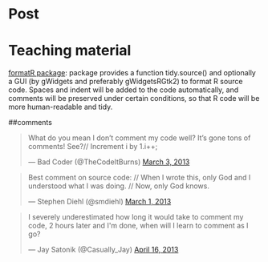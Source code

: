 

# Post #



# Teaching material #

[formatR package](http://cran.r-project.org/web/packages/formatR/index.html): package provides a function tidy.source() and optionally a GUI (by gWidgets and preferably gWidgetsRGtk2) to format R source code. Spaces and indent will be added to the code automatically, and comments will be preserved under certain conditions, so that R code will be more human-readable and tidy.

##comments
<blockquote class="twitter-tweet"><p>What do you mean I don’t comment my code well? It’s gone tons of comments! See?// Increment i by 1.i++;</p>&mdash; Bad Coder (@TheCodeItBurns) <a href="https://twitter.com/TheCodeItBurns/status/308329399135125504">March 3, 2013</a></blockquote>
<script async src="//platform.twitter.com/widgets.js" charset="utf-8"></script>

<blockquote class="twitter-tweet"><p>Best comment on source code: // When I wrote this, only God and I understood what I was doing. // Now, only God knows.</p>&mdash; Stephen Diehl (@smdiehl) <a href="https://twitter.com/smdiehl/status/307282890650173440">March 1, 2013</a></blockquote>
<script async src="//platform.twitter.com/widgets.js" charset="utf-8"></script>

<blockquote class="twitter-tweet"><p>I severely underestimated how long it would take to comment my code, 2 hours later and I'm done, when will I learn to comment as I go?</p>&mdash; Jay Satonik (@Casually_Jay) <a href="https://twitter.com/Casually_Jay/status/324265908400951296">April 16, 2013</a></blockquote>
<script async src="//platform.twitter.com/widgets.js" charset="utf-8"></script>

